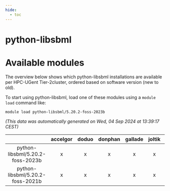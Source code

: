 ```yaml
---
hide:
  - toc
---
```


python-libsbml
==============

# Available modules


The overview below shows which python-libsbml installations are available per HPC-UGent Tier-2cluster, ordered based on software version (new to old).

To start using python-libsbml, load one of these modules using a `module load` command like:

```shell
module load python-libsbml/5.20.2-foss-2023b
```

*(This data was automatically generated on Wed, 04 Sep 2024 at 13:39:17 CEST)*  

| |accelgor|doduo|donphan|gallade|joltik|shinx|skitty|
| :---: | :---: | :---: | :---: | :---: | :---: | :---: | :---: |
|python-libsbml/5.20.2-foss-2023b|x|x|x|x|x|-|x|
|python-libsbml/5.20.2-foss-2021b|x|x|x|x|x|-|x|
